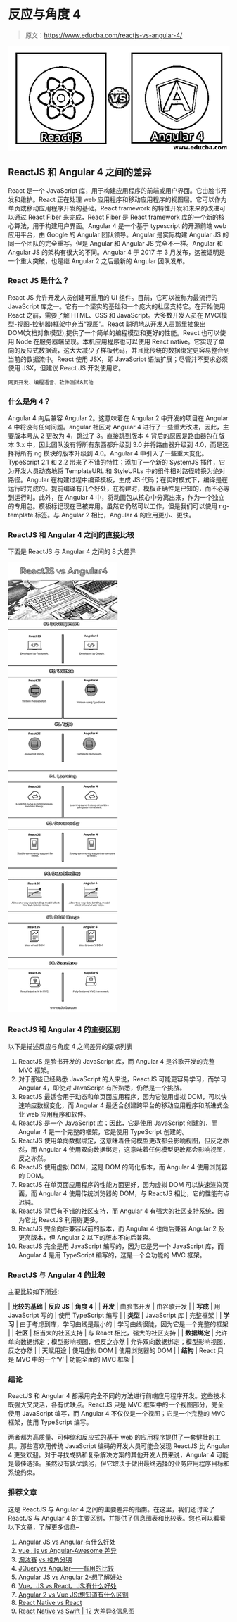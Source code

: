 # 反应与角度 4

> 原文：<https://www.educba.com/reactjs-vs-angular-4/>

![ReactJS vs Angular 4](img/6dfe29eca83fd0bf46a4f68fa1e66101.png)



## ReactJS 和 Angular 4 之间的差异

React 是一个 JavaScript 库，用于构建应用程序的前端或用户界面。它由脸书开发和维护。React 正在处理 web 应用程序和移动应用程序的视图层。它可以作为单页或移动应用程序开发的基础。React framework 的特性开发和未来的改进可以通过 React Fiber 来完成，React Fiber 是 React framework 库的一个新的核心算法，用于构建用户界面。Angular 4 是一个基于 typescript 的开源前端 web 应用平台，由 Google 的 Angular 团队领导。Angular 是实际构建 Angular JS 的同一个团队的完全重写。但是 Angular 和 Angular JS 完全不一样。Angular 和 Angular JS 的架构有很大的不同。Angular 4 于 2017 年 3 月发布，这被证明是一个重大突破，也是继 Angular 2 之后最新的 Angular 团队发布。

### React JS 是什么？

React JS 允许开发人员创建可重用的 UI 组件。目前，它可以被称为最流行的 JavaScript 库之一。它有一个坚实的基础和一个庞大的社区支持它。在开始使用 React 之前，需要了解 HTML、CSS 和 JavaScript。大多数开发人员在 MVC(模型-视图-控制器)框架中充当“视图”。React 聪明地从开发人员那里抽象出 DOM(文档对象模型),提供了一个简单的编程模型和更好的性能。React 也可以使用 Node 在服务器端呈现。本机应用程序也可以使用 React native。它实现了单向的反应式数据流，这大大减少了样板代码，并且比传统的数据绑定更容易整合到当前的数据流中。React 使用 JSX，即 JavaScript 语法扩展；尽管并不要求必须使用 JSX，但建议 React JS 开发使用它。

<small>网页开发、编程语言、软件测试&其他</small>

### 什么是角 4？

Angular 4 向后兼容 Angular 2。这意味着在 Angular 2 中开发的项目在 Angular 4 中将没有任何问题。angular 社区对 Angular 4 进行了一些重大改进，因此，主要版本号从 2 更改为 4，跳过了 3。直接跳到版本 4 背后的原因是路由器包在版本 3.x 中，因此团队没有将所有东西都升级到 3.0 并将路由器升级到 4.0，而是选择将所有 ng 模块的版本升级到 4.0。Angular 4 中引入了一些重大变化。TypeScript 2.1 和 2.2 带来了不错的特性；添加了一个新的 SystemJS 插件，它为开发人员动态地将 TemplateURL 和 StyleURLs 中的组件相对路径转换为绝对路径。Angular 在构建过程中编译模板，生成 JS 代码；在实时模式下，编译是在运行时完成的。提前编译有几个好处，在构建时，模板正确性是已知的，而不必等到运行时。此外，在 Angular 4 中，将动画包从核心中分离出来，作为一个独立的专用包。模板标记现在已被弃用。虽然它仍然可以工作，但是我们可以使用 ng-template 标签。与 Angular 2 相比，Angular 4 的应用更小、更快。

### ReactJS 和 Angular 4 之间的直接比较

下面是 ReactJS 与 Angular 4 之间的 8 大差异

![ReactJS vs Angular4 Infographics](img/8715abc93e5469d36839ea94f206f2e9.png)



### ReactJS 和 Angular 4 的主要区别

以下是描述反应与角度 4 之间差异的要点列表

1.  ReactJS 是脸书开发的 JavaScript 库，而 Angular 4 是谷歌开发的完整 MVC 框架。
2.  对于那些已经熟悉 JavaScript 的人来说，ReactJS 可能更容易学习，而学习 Angular 4，即使对 JavaScript 有所熟悉，仍然是一个挑战。
3.  ReactJS 最适合用于动态和单页面应用程序，因为它使用虚拟 DOM，可以快速响应数据变化，而 Angular 4 最适合创建跨平台的移动应用程序和渐进式企业 web 应用程序和软件。
4.  ReactJS 是一个 JavaScript 库；因此，它是使用 JavaScript 创建的，而 Angular 4 是一个完整的框架，它是使用 TypeScript 创建的。
5.  ReactJS 使用单向数据绑定，这意味着任何模型更改都会影响视图，但反之亦然，而 Angular 4 使用双向数据绑定，这意味着任何模型更改都会影响视图，反之亦然。
6.  ReactJS 使用虚拟 DOM，这是 DOM 的简化版本，而 Angular 4 使用浏览器的 DOM。
7.  ReactJS 在单页面应用程序的性能方面更好，因为虚拟 DOM 可以快速渲染页面，而 Angular 4 使用传统浏览器的 DOM，与 ReactJS 相比，它的性能有点迟钝。
8.  ReactJS 背后有不错的社区支持，而 Angular 4 有强大的社区支持系统，因为它比 ReactJS 利用得更多。
9.  ReactJS 完全向后兼容以前的版本，而 Angular 4 也向后兼容 Angular 2 及更高版本，但 Angular 2 以下的版本不向后兼容。
10.  ReactJS 完全是用 JavaScript 编写的，因为它是另一个 JavaScript 库，而 Angular 4 是用 TypeScript 编写的，这是一个全功能的 MVC 框架。

### ReactJS 与 Angular 4 的比较

主要比较如下所述:

| **比较的基础** | **反应 JS** | **角度 4** |
| **开发** | 由脸书开发 | 由谷歌开发 |
| **写成** | 用 JavaScript 写的 | 使用 TypeScript 编写 |
| **类型** | JavaScript 库 | 完整框架 |
| **学习** | 由于考虑到库，学习曲线是最小的 | 学习曲线很陡，因为它是一个完整的框架 |
| **社区** | 相当大的社区支持 | 与 React 相比，强大的社区支持 |
| **数据绑定** | 允许单向数据绑定；模型影响视图，但反之亦然 | 允许双向数据绑定；模型影响视图，反之亦然 |
| 天赋用途 | 使用虚拟 DOM | 使用浏览器的 DOM |
| **结构** | React 只是 MVC 中的一个‘V’ | 功能全面的 MVC 框架 |

### 结论

ReactJS 和 Angular 4 都采用完全不同的方法进行前端应用程序开发。这些技术既强大又灵活，各有优缺点。ReactJS 只是 MVC 框架中的一个视图部分，完全使用 JavaScript 编写，而 Angular 4 不仅仅是一个视图；它是一个完整的 MVC 框架，使用 TypeScript 编写。

两者都为高质量、可伸缩和反应式的基于 web 的应用程序提供了一套健壮的工具。那些喜欢用传统 JavaScript 编码的开发人员可能会发现 ReactJS 比 Angular 4 更受欢迎。对于寻找成熟和复杂解决方案的其他开发人员来说，Angular 4 可能是最佳选择。虽然没有孰优孰劣，但它取决于做出最终选择的业务应用程序目标和系统约束。

### 推荐文章

这是 ReactJS 与 Angular 4 之间的主要差异的指南。在这里，我们还讨论了 ReactJS 与 Angular 4 的主要区别，并提供了信息图表和比较表。您也可以看看以下文章，了解更多信息–

1.  [Angular JS vs Angular 有什么好处](https://www.educba.com/angular-js-vs-angular/)
2.  [vue . js vs Angular-Awesome 差异](https://www.educba.com/vue-js-vs-angular/)
3.  [淘汰赛](https://www.educba.com/angular-vs-knockout/) [vs 棱角分明](https://www.educba.com/angular-vs-knockout/)
4.  [JQuery](https://www.educba.com/angular-vs-jquery/)[vs Angular——有用的比较](https://www.educba.com/angular-vs-jquery/)
5.  [Angular JS vs Angular 2-想了解好处](https://www.educba.com/angular-js-vs-angular-2/)
6.  [Vue。JS vs React。JS:有什么好处](https://www.educba.com/react-js-vs-vue-js/)
7.  [Angular 2 vs Vue JS:想知道有什么区别](https://www.educba.com/angular-2-vs-vue-js/)
8.  [React Native vs React](https://www.educba.com/react-native-vs-react/)
9.  [React Native vs Swift | 12 大差异&信息图](https://www.educba.com/react-native-vs-swift/)





